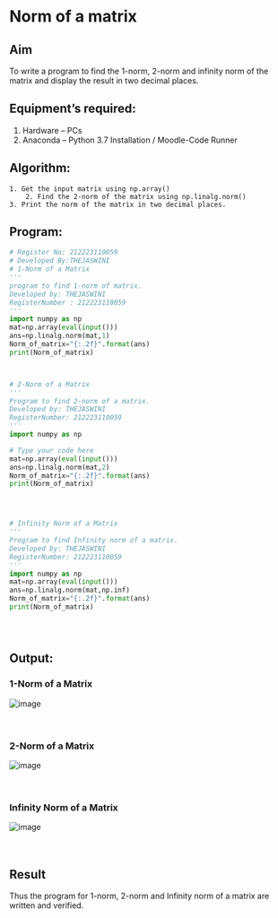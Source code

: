# Norm of a matrix
## Aim
To write a program to find the 1-norm, 2-norm and infinity norm of the matrix and display the result in two decimal places.
## Equipment’s required:
1.	Hardware – PCs
2.	Anaconda – Python 3.7 Installation / Moodle-Code Runner
## Algorithm:
	1. Get the input matrix using np.array()   
        2. Find the 2-norm of the matrix using np.linalg.norm()
	3. Print the norm of the matrix in two decimal places.
## Program:
```Python
# Register No: 212223110059
# Developed By:THEJASWINI
# 1-Norm of a Matrix
'''
program to find 1-norm of matrix.
Developed by: THEJASWINI
RegisterNumber : 212223110059
'''
import numpy as np
mat=np.array(eval(input()))
ans=np.linalg.norm(mat,1)
Norm_of_matrix="{:.2f}".format(ans)
print(Norm_of_matrix)



# 2-Norm of a Matrix
'''
Program to find 2-norm of a matrix.
Developed by: THEJASWINI
RegisterNumber: 212223110059
'''
import numpy as np

# Type your code here
mat=np.array(eval(input()))
ans=np.linalg.norm(mat,2)
Norm_of_matrix="{:.2f}".format(ans)
print(Norm_of_matrix)




# Infinity Norm of a Matrix
'''
Program to find Infinity norm of a matrix.
Developed by: THEJASWINI
RegisterNumber: 212223110059
'''
import numpy as np
mat=np.array(eval(input()))
ans=np.linalg.norm(mat,np.inf)
Norm_of_matrix="{:.2f}".format(ans)
print(Norm_of_matrix)





```
## Output:
### 1-Norm of a Matrix
![image](https://github.com/thejaswinidhanaraj/Norm-of-a-matrix/assets/148514511/30044a61-74ca-4a35-a1f7-7e67dbe5e81b)
<br>
<br>
<br>

### 2-Norm of a Matrix
![image](https://github.com/thejaswinidhanaraj/Norm-of-a-matrix/assets/148514511/58695391-5b09-46ea-be03-8b9f173864ec)
<br>
<br>
<br>

### Infinity Norm of a Matrix
![image](https://github.com/thejaswinidhanaraj/Norm-of-a-matrix/assets/148514511/36457c13-4f27-4177-b0f3-71bf19790d4f)
<br>
<br>
<br>

## Result
Thus the program for 1-norm, 2-norm and Infinity norm of a matrix are written and verified.
